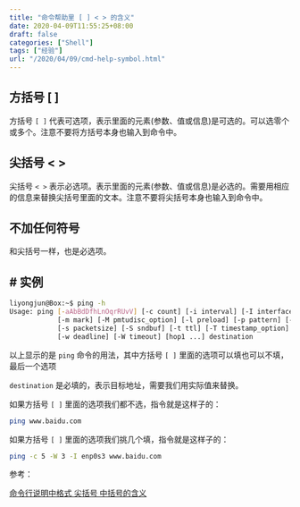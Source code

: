 ```yaml
---
title: "命令帮助里 [ ] < > 的含义"
date: 2020-04-09T11:55:25+08:00
draft: false
categories: ["Shell"]
tags: ["经验"]
url: "/2020/04/09/cmd-help-symbol.html"
---
```


## 方括号 [ ]

方括号 `[ ]` 代表可选项，表示里面的元素(参数、值或信息)是可选的。可以选零个或多个。注意不要将方括号本身也输入到命令中。

## 尖括号 < >

尖括号 `< >` 表示必选项。表示里面的元素(参数、值或信息)是必选的。需要用相应的信息来替换尖括号里面的文本。注意不要将尖括号本身也输入到命令中。

## 不加任何符号

和尖括号一样，也是必选项。



## # 实例

```bash
liyongjun@Box:~$ ping -h
Usage: ping [-aAbBdDfhLnOqrRUvV] [-c count] [-i interval] [-I interface]
            [-m mark] [-M pmtudisc_option] [-l preload] [-p pattern] [-Q tos]
            [-s packetsize] [-S sndbuf] [-t ttl] [-T timestamp_option]
            [-w deadline] [-W timeout] [hop1 ...] destination
```

以上显示的是 `ping` 命令的用法，其中方括号 `[ ]` 里面的选项可以填也可以不填，最后一个选项 

`destination` 是必填的，表示目标地址，需要我们用实际值来替换。

如果方括号 `[ ]` 里面的选项我们都不选，指令就是这样子的：

```bash
ping www.baidu.com
```

如果方括号 `[ ]` 里面的选项我们挑几个填，指令就是这样子的：

```bash
ping -c 5 -W 3 -I enp0s3 www.baidu.com
```



参考：

[命令行说明中格式 尖括号 中括号的含义](https://blog.csdn.net/x356982611/article/details/84852039)